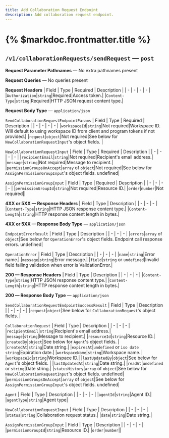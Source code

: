 ```yaml
---
title: Add Collaboration Request Endpoint
description: Add collaboration request endpoint.
---
```


# {% $markdoc.frontmatter.title %}
## `/v1/collaborationRequests/sendRequest` — `post`
**Request Parameter Pathnames** — No extra pathnames present

**Request Queries** — No queries present

**Request Headers**
| Field | Type | Required | Description |
| - | - | - | - |
|`Authorization`|`string`|Required|Access token.|
|`Content-Type`|`string`|Required|HTTP JSON request content type.|

**Request Body Type** — `application/json`

`SendCollaborationRequestEndpointParams`
| Field | Type | Required | Description |
| - | - | - | - |
|`workspaceId`|`string`|Not required|Workspace ID. Will default to using workspace ID from client and program tokens if not provided.|
|`request`|`object`|Not required|See below for `NewCollaborationRequestInput`'s object fields. |

`NewCollaborationRequestInput`
| Field | Type | Required | Description |
| - | - | - | - |
|`recipientEmail`|`string`|Not required|Recipient's email address.|
|`message`|`string`|Not required|Message to recipient.|
|`permissionGroupsOnAccept`|`array` of `object`|Not required|See below for `AssignPermissionGroupInput`'s object fields.  undefined|

`AssignPermissionGroupInput`
| Field | Type | Required | Description |
| - | - | - | - |
|`permissionGroupId`|`string`|Not required|Resource ID.|
|`order`|`number`|Not required||

**4XX or 5XX  —  Response Headers**
| Field | Type | Description |
| - | - | - |
|`Content-Type`|`string`|HTTP JSON response content type.|
|`Content-Length`|`string`|HTTP response content length in bytes.|

**4XX or 5XX  —  Response Body Type** — `application/json`

`EndpointErrorResult`
| Field | Type | Description |
| - | - | - |
|`errors`|`array` of `object`|See below for `OperationError`'s object fields. Endpoint call response errors. undefined|

`OperationError`
| Field | Type | Description |
| - | - | - |
|`name`|`string`|Error name.|
|`message`|`string`|Error message.|
|`field`|`string` or `undefined`|Invalid field failing validation when error is ValidationError.|

**200  —  Response Headers**
| Field | Type | Description |
| - | - | - |
|`Content-Type`|`string`|HTTP JSON response content type.|
|`Content-Length`|`string`|HTTP response content length in bytes.|

**200  —  Response Body Type** — `application/json`

`SendCollaborationRequestEndpointSuccessResult`
| Field | Type | Description |
| - | - | - |
|`request`|`object`|See below for `CollaborationRequest`'s object fields. |

`CollaborationRequest`
| Field | Type | Description |
| - | - | - |
|`recipientEmail`|`string`|Recipient's email address.|
|`message`|`string`|Message to recipient.|
|`resourceId`|`string`|Resource ID.|
|`createdBy`|`object`|See below for `Agent`'s object fields. |
|`createdAt`|`string`|Date string.|
|`expiresAt`|`undefined` or `iso date string`|Expiration date.|
|`workspaceName`|`string`|Workspace name.|
|`workspaceId`|`string`|Workspace ID.|
|`lastUpdatedBy`|`object`|See below for `Agent`'s object fields. |
|`lastUpdatedAt`|`string`|Date string.|
|`readAt`|`undefined` or `string`|Date string.|
|`statusHistory`|`array` of `object`|See below for `NewCollaborationRequestInput`'s object fields.  undefined|
|`permissionGroupsOnAccept`|`array` of `object`|See below for `AssignPermissionGroupInput`'s object fields.  undefined|

`Agent`
| Field | Type | Description |
| - | - | - |
|`agentId`|`string`|Agent ID.|
|`agentType`|`string`|Agent type|

`NewCollaborationRequestInput`
| Field | Type | Description |
| - | - | - |
|`status`|`string`|Collaboration request status.|
|`date`|`string`|Date string.|

`AssignPermissionGroupInput`
| Field | Type | Description |
| - | - | - |
|`permissionGroupId`|`string`|Resource ID.|
|`order`|`number`||


